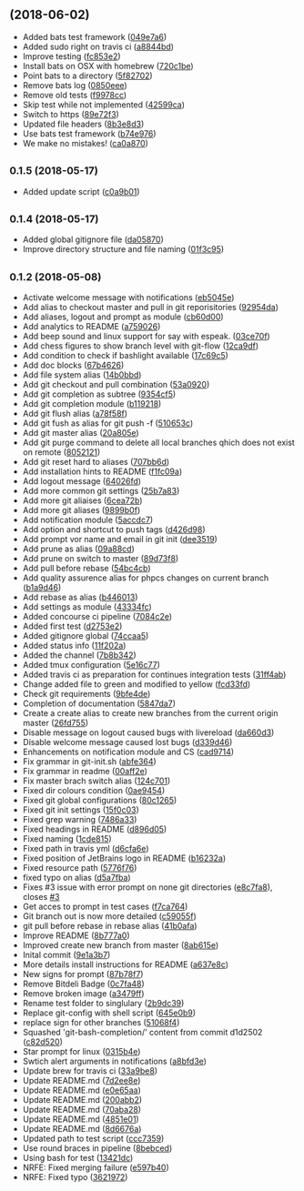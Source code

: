 ##  (2018-06-02)

* Added bats test framework ([049e7a6](https://github.com/vergissberlin/bashlight/commit/049e7a6))
* Added sudo right on travis ci ([a8844bd](https://github.com/vergissberlin/bashlight/commit/a8844bd))
* Improve testing ([fc853e2](https://github.com/vergissberlin/bashlight/commit/fc853e2))
* Install bats on OSX with homebrew ([720c1be](https://github.com/vergissberlin/bashlight/commit/720c1be))
* Point bats to a directory ([5f82702](https://github.com/vergissberlin/bashlight/commit/5f82702))
* Remove bats log ([0850eee](https://github.com/vergissberlin/bashlight/commit/0850eee))
* Remove old tests ([f9978cc](https://github.com/vergissberlin/bashlight/commit/f9978cc))
* Skip test while not implemented ([42599ca](https://github.com/vergissberlin/bashlight/commit/42599ca))
* Switch to https ([89e72f3](https://github.com/vergissberlin/bashlight/commit/89e72f3))
* Updated file headers ([8b3e8d3](https://github.com/vergissberlin/bashlight/commit/8b3e8d3))
* Use bats test framework ([b74e976](https://github.com/vergissberlin/bashlight/commit/b74e976))
* We make no mistakes! ([ca0a870](https://github.com/vergissberlin/bashlight/commit/ca0a870))



## <small>0.1.5 (2018-05-17)</small>

* Added update script ([c0a9b01](https://github.com/vergissberlin/bashlight/commit/c0a9b01))



## <small>0.1.4 (2018-05-17)</small>

* Added global gitignore file ([da05870](https://github.com/vergissberlin/bashlight/commit/da05870))
* Improve directory structure and file naming ([01f3c95](https://github.com/vergissberlin/bashlight/commit/01f3c95))



## <small>0.1.2 (2018-05-08)</small>

* Activate welcome message with notifications ([eb5045e](https://github.com/vergissberlin/bashlight/commit/eb5045e))
* Add alias to checkout master and pull in git reporisitories ([92954da](https://github.com/vergissberlin/bashlight/commit/92954da))
* Add aliases, logout and prompt as module ([cb60d00](https://github.com/vergissberlin/bashlight/commit/cb60d00))
* Add analytics to README ([a759026](https://github.com/vergissberlin/bashlight/commit/a759026))
* Add beep sound and linux support for say with espeak. ([03ce70f](https://github.com/vergissberlin/bashlight/commit/03ce70f))
* Add chess figures to show branch level with git-flow ([12ca9df](https://github.com/vergissberlin/bashlight/commit/12ca9df))
* Add condition to check if bashlight available ([17c69c5](https://github.com/vergissberlin/bashlight/commit/17c69c5))
* Add doc blocks ([67b4626](https://github.com/vergissberlin/bashlight/commit/67b4626))
* Add file system alias ([14b0bbd](https://github.com/vergissberlin/bashlight/commit/14b0bbd))
* Add git checkout and pull combination ([53a0920](https://github.com/vergissberlin/bashlight/commit/53a0920))
* Add git completion as subtree ([9354cf5](https://github.com/vergissberlin/bashlight/commit/9354cf5))
* Add git completion module ([b119218](https://github.com/vergissberlin/bashlight/commit/b119218))
* Add git flush alias ([a78f58f](https://github.com/vergissberlin/bashlight/commit/a78f58f))
* Add git fush as alias for git push -f ([510653c](https://github.com/vergissberlin/bashlight/commit/510653c))
* Add git master alias ([20a805e](https://github.com/vergissberlin/bashlight/commit/20a805e))
* Add git purge command to delete all local branches qhich does not exist on remote ([8052121](https://github.com/vergissberlin/bashlight/commit/8052121))
* Add git reset hard to aliases ([707bb6d](https://github.com/vergissberlin/bashlight/commit/707bb6d))
* Add installation hints to README ([f1fc09a](https://github.com/vergissberlin/bashlight/commit/f1fc09a))
* Add logout message ([64026fd](https://github.com/vergissberlin/bashlight/commit/64026fd))
* Add more common git settings ([25b7a83](https://github.com/vergissberlin/bashlight/commit/25b7a83))
* Add more git aliaises ([6cea72b](https://github.com/vergissberlin/bashlight/commit/6cea72b))
* Add more git aliases ([9899b0f](https://github.com/vergissberlin/bashlight/commit/9899b0f))
* Add notification module ([5accdc7](https://github.com/vergissberlin/bashlight/commit/5accdc7))
* Add option and shortcut to push tags ([d426d98](https://github.com/vergissberlin/bashlight/commit/d426d98))
* Add prompt vor name and email in git init ([dee3519](https://github.com/vergissberlin/bashlight/commit/dee3519))
* Add prune as alias ([09a88cd](https://github.com/vergissberlin/bashlight/commit/09a88cd))
* Add prune on switch to master ([89d73f8](https://github.com/vergissberlin/bashlight/commit/89d73f8))
* Add pull before rebase ([54bc4cb](https://github.com/vergissberlin/bashlight/commit/54bc4cb))
* Add quality assurence alias for phpcs changes on current branch ([b1a9d46](https://github.com/vergissberlin/bashlight/commit/b1a9d46))
* Add rebase as alias ([b446013](https://github.com/vergissberlin/bashlight/commit/b446013))
* Add settings as module ([43334fc](https://github.com/vergissberlin/bashlight/commit/43334fc))
* Added concourse ci pipeline ([7084c2e](https://github.com/vergissberlin/bashlight/commit/7084c2e))
* Added first test ([d2753e2](https://github.com/vergissberlin/bashlight/commit/d2753e2))
* Added gitignore global ([74ccaa5](https://github.com/vergissberlin/bashlight/commit/74ccaa5))
* Added status info ([11f202a](https://github.com/vergissberlin/bashlight/commit/11f202a))
* Added the channel ([7b8b342](https://github.com/vergissberlin/bashlight/commit/7b8b342))
* Added tmux configuration ([5e16c77](https://github.com/vergissberlin/bashlight/commit/5e16c77))
* Added travis ci as preparation for continues integration tests ([31ff4ab](https://github.com/vergissberlin/bashlight/commit/31ff4ab))
* Change added file to green and modified to yellow ([fcd33fd](https://github.com/vergissberlin/bashlight/commit/fcd33fd))
* Check git requirements ([9bfe4de](https://github.com/vergissberlin/bashlight/commit/9bfe4de))
* Completion of documentation ([5847da7](https://github.com/vergissberlin/bashlight/commit/5847da7))
* Create a create alias to create new branches from the current origin master ([26fd755](https://github.com/vergissberlin/bashlight/commit/26fd755))
* Disable message on logout caused bugs with livereload ([da660d3](https://github.com/vergissberlin/bashlight/commit/da660d3))
* Disable welcome message caused lost bugs ([d339d46](https://github.com/vergissberlin/bashlight/commit/d339d46))
* Enhancements on notification module and CS ([cad9714](https://github.com/vergissberlin/bashlight/commit/cad9714))
* Fix grammar in git-init.sh ([abfe364](https://github.com/vergissberlin/bashlight/commit/abfe364))
* Fix grammar in readme ([00aff2e](https://github.com/vergissberlin/bashlight/commit/00aff2e))
* Fix master brach switch alias ([124c701](https://github.com/vergissberlin/bashlight/commit/124c701))
* Fixed dir colours condition ([0ae9454](https://github.com/vergissberlin/bashlight/commit/0ae9454))
* Fixed git global configurations ([80c1265](https://github.com/vergissberlin/bashlight/commit/80c1265))
* Fixed git init settings ([15f0c03](https://github.com/vergissberlin/bashlight/commit/15f0c03))
* Fixed grep warning ([7486a33](https://github.com/vergissberlin/bashlight/commit/7486a33))
* Fixed headings in README ([d896d05](https://github.com/vergissberlin/bashlight/commit/d896d05))
* Fixed naming ([1cde815](https://github.com/vergissberlin/bashlight/commit/1cde815))
* Fixed path in travis yml ([d6cfa6e](https://github.com/vergissberlin/bashlight/commit/d6cfa6e))
* Fixed position of JetBrains logo in README ([b16232a](https://github.com/vergissberlin/bashlight/commit/b16232a))
* Fixed resource path ([5776f76](https://github.com/vergissberlin/bashlight/commit/5776f76))
* fixed typo on alias ([d5a7fba](https://github.com/vergissberlin/bashlight/commit/d5a7fba))
* Fixes #3 issue with error prompt on none git directories ([e8c7fa8](https://github.com/vergissberlin/bashlight/commit/e8c7fa8)), closes [#3](https://github.com/vergissberlin/bashlight/issues/3)
* Get acces to prompt in test cases ([f7ca764](https://github.com/vergissberlin/bashlight/commit/f7ca764))
* Git branch out is now more detailed ([c59055f](https://github.com/vergissberlin/bashlight/commit/c59055f))
* git pull before rebase in rebase alias ([41b0afa](https://github.com/vergissberlin/bashlight/commit/41b0afa))
* Improve README ([8b777a0](https://github.com/vergissberlin/bashlight/commit/8b777a0))
* Improved create new branch from master ([8ab615e](https://github.com/vergissberlin/bashlight/commit/8ab615e))
* Inital commit ([9e1a3b7](https://github.com/vergissberlin/bashlight/commit/9e1a3b7))
* More details install instructions for README ([a637e8c](https://github.com/vergissberlin/bashlight/commit/a637e8c))
* New signs for prompt ([87b78f7](https://github.com/vergissberlin/bashlight/commit/87b78f7))
* Remove Bitdeli Badge ([0c7fa48](https://github.com/vergissberlin/bashlight/commit/0c7fa48))
* Remove broken image ([a3479ff](https://github.com/vergissberlin/bashlight/commit/a3479ff))
* Rename test folder to singlulary ([2b9dc39](https://github.com/vergissberlin/bashlight/commit/2b9dc39))
* Replace git-config with shell script ([645e0b9](https://github.com/vergissberlin/bashlight/commit/645e0b9))
* replace sign for other branches ([51068f4](https://github.com/vergissberlin/bashlight/commit/51068f4))
* Squashed 'git-bash-completion/' content from commit d1d2502 ([c82d520](https://github.com/vergissberlin/bashlight/commit/c82d520))
* Star prompt for linux ([0315b4e](https://github.com/vergissberlin/bashlight/commit/0315b4e))
* Swtich alert arguments in notifications ([a8bfd3e](https://github.com/vergissberlin/bashlight/commit/a8bfd3e))
* Update brew for travis ci ([33a9be8](https://github.com/vergissberlin/bashlight/commit/33a9be8))
* Update README.md ([7d2ee8e](https://github.com/vergissberlin/bashlight/commit/7d2ee8e))
* Update README.md ([e0e65aa](https://github.com/vergissberlin/bashlight/commit/e0e65aa))
* Update README.md ([200abb2](https://github.com/vergissberlin/bashlight/commit/200abb2))
* Update README.md ([70aba28](https://github.com/vergissberlin/bashlight/commit/70aba28))
* Update README.md ([4851e01](https://github.com/vergissberlin/bashlight/commit/4851e01))
* Update README.md ([8d6676a](https://github.com/vergissberlin/bashlight/commit/8d6676a))
* Updated path to test script ([ccc7359](https://github.com/vergissberlin/bashlight/commit/ccc7359))
* Use round braces in pipeline ([8bebced](https://github.com/vergissberlin/bashlight/commit/8bebced))
* Using bash for test ([13421dc](https://github.com/vergissberlin/bashlight/commit/13421dc))
* NRFE: Fixed merging failure ([e597b40](https://github.com/vergissberlin/bashlight/commit/e597b40))
* NRFE: Fixed typo ([3621972](https://github.com/vergissberlin/bashlight/commit/3621972))



